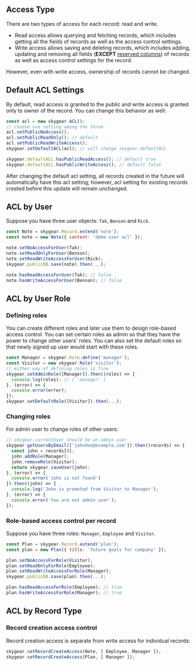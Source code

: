<a name='acl-type'></a>
## Access Type

There are two types of access for each record: read and write.
- Read access allows querying and fetching records, which includes getting
  all the fields of records as well as the access control settings.
- Write access allows saving and deleting records, which includes adding,
  updating and removing all fields (**EXCEPT**
  [reserved columns](/js/guide/record#reserved)) of records
  as well as access control settings for the record.

However, even with write access, ownership of records cannot be changed.

<a name='acl-default'></a>
## Default ACL Settings

By default, read access is granted to the public and write access is granted
only to owner of the record. You can change this behavior as well:

``` javascript
const acl = new skygear.ACL();
// choose one setting among the three
acl.setPublicNoAccess();
acl.setPublicReadOnly(); // default
acl.setPublicReadWriteAccess();
skygear.setDefaultACL(acl); // will change skygear.defaultACL

skygear.defaultACL.hasPublicReadAccess(); // default true
skygear.defaultACL.hasPublicWriteAccess(); // default false
```

After changing the default acl setting, all records created in the future
will automatically have this acl setting; however, acl setting for existing
records created before this update will remain unchanged.

<a name='acl-user'></a>
## ACL by User

Suppose you have three user objects: `Tak`, `Benson` and `Rick`.

``` javascript
const Note = skygear.Record.extend('note');
const note = new Note({ content: 'demo user acl' });

note.setNoAccessForUser(Tak);
note.setReadOnlyForUser(Benson);
note.setReadWriteAccessForUser(Rick);
skygear.publicDB.save(note).then(...);

note.hasReadAccessForUser(Tak); // false
note.hasWriteAccessForUser(Benson); // false
```

<a name='acl-role'></a>
## ACL by User Role

### Defining roles

You can create different roles and later use them to design role-based access
control. You can set certain roles as admin so that they have the power to
change other users' roles. You can also set the default roles so that newly
signed up user would start with these roles.

``` javascript
const Manager = skygear.Role.define('manager');
const Visitor = new skygear.Role('visitor');
// either way of defining roles is fine
skygear.setAdminRole([Manager]).then((roles) => {
  console.log(roles); // [ 'manager' ]
}, (error) => {
  console.error(error);
});
skygear.setDefaultRole([Visitor]).then(...);
```

### Changing roles

For admin user to change roles of other users:

``` javascript
// skygear.currentUser should be an admin user
skygear.getUsersByEmail(['johndoe@example.com']).then((records) => {
  const john = records[0];
  john.addRole(Manager);
  john.removeRole(Visitor);
  return skygear.saveUser(john);
}, (error) => {
  console.error('John is not found')
}).then((john) => {
  console.log('John is promoted from Visitor to Manager');
}, (error) => {
  console.error('You are not admin user');
});
```

### Role-based access control per record

Suppose you have three roles: `Manager`, `Employee` and `Visitor`.

``` javascript
const Plan = skygear.Record.extend('plan');
const plan = new Plan({ title: 'future goals for company' });

plan.setNoAccessForRole(Visitor);
plan.setReadOnlyForRole(Employee);
plan.setReadWriteAccessForRole(Manager);
skygear.publicDB.save(plan).then(...);

plan.hasReadAccessForRole(Employee); // true
plan.hasWriteAccessForRole(Manager); // true
```

<a name='acl-record'></a>
## ACL by Record Type

### Record creation access control

Record creation access is separate from write access for individual records:

``` javascript
skygear.setRecordCreateAccess(Note, [ Employee, Manager ]);
skygear.setRecordCreateAccess(Plan, [ Manager ]);
```
